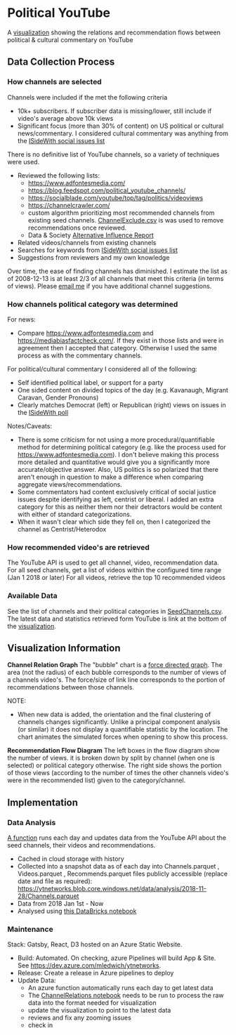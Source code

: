 # Political YouTube

A [visualization](https://pyt.azureedge.net) showing the relations and recommendation flows between political & cultural commentary on YouTube

## Data Collection Process 

### How channels are selected
Channels were included if the met the following criteria
- 10k+ subscribers. If subscriber data is missing/lower, still include if video's average above 10k views
- Significant focus (more than 30% of content) on US political or cultural news/commentary. I considered cultural commentary was anything from the [ISideWith social issues list](https://www.isidewith.com/en-us/polls)

There is no definitive list of YouTube channels, so a variety of techniques were used. 
- Reviewed the following lists:
    - https://www.adfontesmedia.com/
    - https://blog.feedspot.com/political_youtube_channels/
    - https://socialblade.com/youtube/top/tag/politics/videoviews
    - https://channelcrawler.com/
    - custom algorithm prioritizing most recommended channels from existing seed channels. [ChannelExclude.csv](Data/ChannelExclude.csv) is was used to remove recommendations once reviewed.
    - Data & Society [Alternative Influence Report](https://datasociety.net/output/alternative-influence/)
- Related videos/channels from existing channels
- Searches for keywords from [ISideWith social issues list](https://www.isidewith.com/en-us/polls)
- Suggestions from reviewers and my own knowledge

Over time, the ease of finding channels has diminished. I estimate the list as of 2008-12-13 is at least 2/3 of all channels that meet this criteria (in terms of views). Please [email me](mailto:mark@ledwich.com.au) if you have additional channel suggestions.

### How channels political category was determined
For news:
- Compare https://www.adfontesmedia.com and https://mediabiasfactcheck.com/. If they exist in those lists and were in agreement then I accepted that category. Otherwise I used the same process as with the commentary channels.

For political/cultural commentary I considered all of the following:
 - Self identified political label, or support for a party
 - One sided content on divided topics of the day (e.g. Kavanaugh, Migrant Caravan, Gender Pronouns)
 - Clearly matches Democrat (left) or Republican (right) views on issues in the [ISideWith poll](https://www.isidewith.com/en-us/polls)

 Notes/Caveats:
- There is some criticism for not using a more procedural/quantifiable method for determining political category (e.g. like the process used for https://www.adfontesmedia.com). I don't believe making this process more detailed and quantitative would give you a significantly more accurate/objective answer. Also, US politics is so polarized that there aren't enough in question to make a difference when comparing aggregate views/recommendations.
- Some commentators had content exclusively critical of social justice issues despite identifying as left, centrist or liberal. I added an extra category for this as neither them nor their detractors would be content with either of standard categorizations.
- When it wasn't clear which side they fell on, then I categorized the channel as Centrist/Heterodox

### How recommended video's are retrieved
The YouTube API is used to get all channel, video, recommendation data.
For all seed channels, get a list of videos within the configured time range (Jan 1 2018 or later)
For all videos, retrieve the top 10 recommended videos


### Available Data
See the list of channels and their political categories in [SeedChannels.csv](Data/SeedChannels.csv). The latest data and statistics retrieved form YouTube is link at the bottom of the [visualization](https://pyt.azureedge.net).

## Visualization Information

**Channel Relation Graph**
The "bubble" chart is a [force directed graph](https://en.wikipedia.org/wiki/Force-directed_graph_drawing). The area (not the radius) of each bubble corresponds to the number of views of a channels video's. The force/size of link line corresponds to the portion of recommendations between those channels.

NOTE:
- When new data is added, the orientation and the final clustering of channels changes significantly. Unlike a principal component analysis (or similar) it does not display a quantifiable statistic by the location. The chart animates the simulated forces when opening to show this process.


**Recommendation Flow Diagram**
The left boxes in the flow diagram show the number of views. it is broken down by split by channel (when one is selected) or political category otherwise. The right side shows the portion of those views (according to the number of times the other channels video's were in the recommended list) given to the category/channel. 

## Implementation
### Data Analysis

[A function](App/YtFunctions/YtFunctions.cs) runs each day and updates data from the YouTube API about the seed channels, their videos and recommendations.
- Cached in cloud storage with history
- Collected into a snapshot data as of each day into Channels.parquet , Videos.parquet , Recommends.parquet files publicly accessible (replace date and file as required): https://ytnetworks.blob.core.windows.net/data/analysis/2018-11-28/Channels.parquet
- Data from 2018 Jan 1st - Now
- Analysed using [this DataBricks notebook](https://databricks-prod-cloudfront.cloud.databricks.com/public/4027ec902e239c93eaaa8714f173bcfc/5467014801025226/1340434901968186/7194280856364978/latest.html) 

### Maintenance

Stack: Gatsby, React, D3 hosted on an Azure Static Website.

- Build: Automated. On checking, azure Pipelines will build App & Site. See https://dev.azure.com/mledwich/ytnetworks. 
- Release: Create a release in Azure pipelines to deploy
- Update Data: 
    - An azure function automatically runs each day to get latest data
    - The [ChannelRelations notebook](https://community.cloud.databricks.com/?o=5467014801025226#notebook/1340434901968186/command/1340434901968187) needs to be run to process the raw data into the format needed for visualization
    - update the visualization to point to the latest data 
    - reviews and fix any zooming issues
    - check in
 
